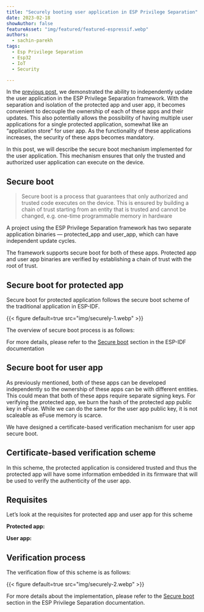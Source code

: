 ```yaml
---
title: "Securely booting user application in ESP Privilege Separation"
date: 2023-02-18
showAuthor: false
featureAsset: "img/featured/featured-espressif.webp"
authors:
  - sachin-parekh
tags:
  - Esp Privilege Separation
  - Esp32
  - IoT
  - Security

---
```

In the [previous post](/blog/ota-firmware-updates-with-esp-privilege-separation-3b676b49459), we demonstrated the ability to independently update the user application in the ESP Privilege Separation framework. With the separation and isolation of the protected app and user app, it becomes convenient to decouple the ownership of each of these apps and their updates. This also potentially allows the possibility of having multiple user applications for a single protected application, somewhat like an “application store” for user app. As the functionality of these applications increases, the security of these apps becomes mandatory.

In this post, we will describe the secure boot mechanism implemented for the user application. This mechanism ensures that only the trusted and authorized user application can execute on the device.

## Secure boot

> Secure boot is a process that guarantees that only authorized and trusted code executes on the device. This is ensured by building a chain of trust starting from an entity that is trusted and cannot be changed, e.g. one-time programmable memory in hardware

A project using the ESP Privilege Separation framework has two separate application binaries — protected_app and user_app, which can have independent update cycles.

The framework supports secure boot for both of these apps. Protected app and user app binaries are verified by establishing a chain of trust with the root of trust.

## Secure boot for protected app

Secure boot for protected application follows the secure boot scheme of the traditional application in ESP-IDF.

{{< figure
    default=true
    src="img/securely-1.webp"
    >}}

The overview of secure boot process is as follows:

For more details, please refer to the [Secure boot](https://docs.espressif.com/projects/esp-idf/en/latest/esp32c3/security/secure-boot-v2.html) section in the ESP-IDF documentation

## Secure boot for user app

As previously mentioned, both of these apps can be developed independently so the ownership of these apps can be with different entities. This could mean that both of these apps require separate signing keys. For verifying the protected app, we burn the hash of the protected app public key in eFuse. While we can do the same for the user app public key, it is not scaleable as eFuse memory is scarce.

We have designed a certificate-based verification mechanism for user app secure boot.

## Certificate-based verification scheme

In this scheme, the protected application is considered trusted and thus the protected app will have some information embedded in its firmware that will be used to verify the authenticity of the user app.

## Requisites

Let’s look at the requisites for protected app and user app for this scheme

__Protected app:__ 

__User app:__ 

## Verification process

The verification flow of this scheme is as follows:

{{< figure
    default=true
    src="img/securely-2.webp"
    >}}

For more details about the implementation, please refer to the [Secure boot](https://docs.espressif.com/projects/esp-privilege-separation/en/latest/esp32c3/technical-details/secure_boot.html#) section in the ESP Privilege Separation documentation.
